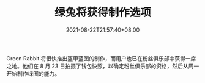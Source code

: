 ﻿---
title: "绿兔将获得制作选项"
date: 2021-08-22T21:57:40+08:00
lastmod: 2021-08-22T16:45:40+08:00
draft: false
authors: ["Strong"]
description: "Green Rabbit 将很快推出盔甲蓝图的制作，而用户也已在粉丝俱乐部中获得一席之地。他们在 8 月 23 日拍摄了钱包快照，以确定粉丝俱乐部的资格，然后从周一开始制作绿图的能力。"
featuredImage: "green-rabbit-will-get-crafting-options.png"
tags: ["Strategy Game","策略游戏","Play to Earn"]
categories: ["news"]
news: ["策略游戏"]
weight: 
lightgallery: true
pinned: false
recommend: false
recommend1: false
---

Green Rabbit 将很快推出盔甲蓝图的制作，而用户也已在粉丝俱乐部中获得一席之地。他们在 8 月 23 日拍摄了钱包快照，以确定粉丝俱乐部的资格，然后从周一开始制作绿图的能力。

<!--more-->

